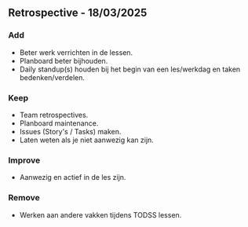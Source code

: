 ## Retrospective - 18/03/2025
### Add
- Beter werk verrichten in de lessen.
- Planboard beter bijhouden.
- Daily standup(s) houden bij het begin van een les/werkdag en taken bedenken/verdelen.

### Keep
- Team retrospectives.
- Planboard maintenance.
- Issues (Story's / Tasks) maken.
- Laten weten als je niet aanwezig kan zijn.

### Improve
- Aanwezig en actief in de les zijn.

### Remove
- Werken aan andere vakken tijdens TODSS lessen.
